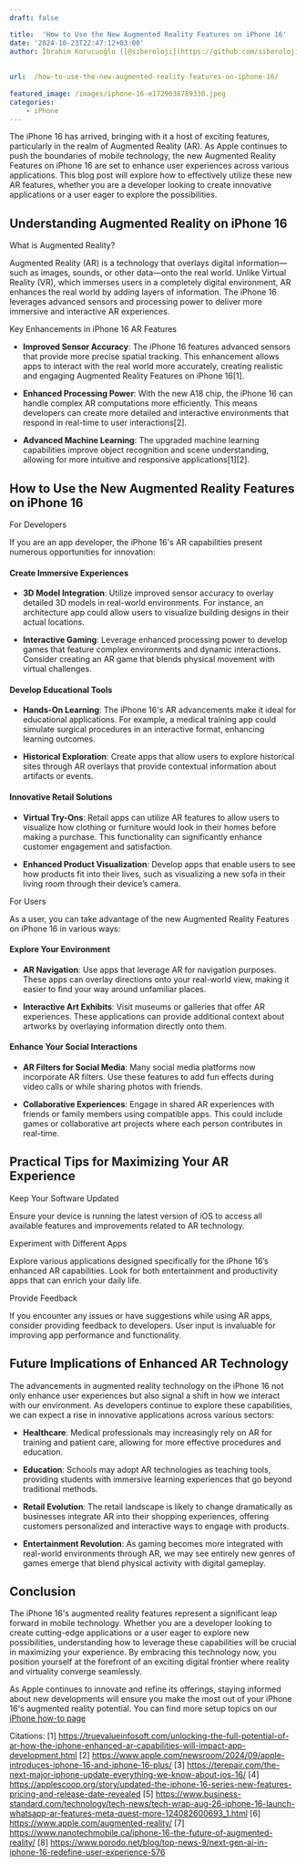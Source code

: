 ```yaml
---
draft: false

title:  'How to Use the New Augmented Reality Features on iPhone 16'
date: '2024-10-23T22:47:12+03:00'
author: İbrahim Korucuoğlu ([@siberoloji](https://github.com/siberoloji))
 
 
url:  /how-to-use-the-new-augmented-reality-features-on-iphone-16/
 
featured_image: /images/iphone-16-e1729638789330.jpeg
categories:
    - iPhone
---
```



The iPhone 16 has arrived, bringing with it a host of exciting features, particularly in the realm of Augmented Reality (AR). As Apple continues to push the boundaries of mobile technology, the new Augmented Reality Features on iPhone 16 are set to enhance user experiences across various applications. This blog post will explore how to effectively utilize these new AR features, whether you are a developer looking to create innovative applications or a user eager to explore the possibilities.



## Understanding Augmented Reality on iPhone 16



What is Augmented Reality?



Augmented Reality (AR) is a technology that overlays digital information—such as images, sounds, or other data—onto the real world. Unlike Virtual Reality (VR), which immerses users in a completely digital environment, AR enhances the real world by adding layers of information. The iPhone 16 leverages advanced sensors and processing power to deliver more immersive and interactive AR experiences.



Key Enhancements in iPhone 16 AR Features


* **Improved Sensor Accuracy**: The iPhone 16 features advanced sensors that provide more precise spatial tracking. This enhancement allows apps to interact with the real world more accurately, creating realistic and engaging Augmented Reality Features on iPhone 16[1].

* **Enhanced Processing Power**: With the new A18 chip, the iPhone 16 can handle complex AR computations more efficiently. This means developers can create more detailed and interactive environments that respond in real-time to user interactions[2].

* **Advanced Machine Learning**: The upgraded machine learning capabilities improve object recognition and scene understanding, allowing for more intuitive and responsive applications[1][2].




## How to Use the New Augmented Reality Features on iPhone 16



For Developers



If you are an app developer, the iPhone 16's AR capabilities present numerous opportunities for innovation:


#### Create Immersive Experiences


* **3D Model Integration**: Utilize improved sensor accuracy to overlay detailed 3D models in real-world environments. For instance, an architecture app could allow users to visualize building designs in their actual locations.

* **Interactive Gaming**: Leverage enhanced processing power to develop games that feature complex environments and dynamic interactions. Consider creating an AR game that blends physical movement with virtual challenges.



#### Develop Educational Tools


* **Hands-On Learning**: The iPhone 16's AR advancements make it ideal for educational applications. For example, a medical training app could simulate surgical procedures in an interactive format, enhancing learning outcomes.

* **Historical Exploration**: Create apps that allow users to explore historical sites through AR overlays that provide contextual information about artifacts or events.



#### Innovative Retail Solutions


* **Virtual Try-Ons**: Retail apps can utilize AR features to allow users to visualize how clothing or furniture would look in their homes before making a purchase. This functionality can significantly enhance customer engagement and satisfaction.

* **Enhanced Product Visualization**: Develop apps that enable users to see how products fit into their lives, such as visualizing a new sofa in their living room through their device’s camera.




For Users



As a user, you can take advantage of the new Augmented Reality Features on iPhone 16 in various ways:


#### Explore Your Environment


* **AR Navigation**: Use apps that leverage AR for navigation purposes. These apps can overlay directions onto your real-world view, making it easier to find your way around unfamiliar places.

* **Interactive Art Exhibits**: Visit museums or galleries that offer AR experiences. These applications can provide additional context about artworks by overlaying information directly onto them.



#### Enhance Your Social Interactions


* **AR Filters for Social Media**: Many social media platforms now incorporate AR filters. Use these features to add fun effects during video calls or while sharing photos with friends.

* **Collaborative Experiences**: Engage in shared AR experiences with friends or family members using compatible apps. This could include games or collaborative art projects where each person contributes in real-time.




## Practical Tips for Maximizing Your AR Experience



Keep Your Software Updated



Ensure your device is running the latest version of iOS to access all available features and improvements related to AR technology.



Experiment with Different Apps



Explore various applications designed specifically for the iPhone 16’s enhanced AR capabilities. Look for both entertainment and productivity apps that can enrich your daily life.



Provide Feedback



If you encounter any issues or have suggestions while using AR apps, consider providing feedback to developers. User input is invaluable for improving app performance and functionality.



## Future Implications of Enhanced AR Technology



The advancements in augmented reality technology on the iPhone 16 not only enhance user experiences but also signal a shift in how we interact with our environment. As developers continue to explore these capabilities, we can expect a rise in innovative applications across various sectors:


* **Healthcare**: Medical professionals may increasingly rely on AR for training and patient care, allowing for more effective procedures and education.

* **Education**: Schools may adopt AR technologies as teaching tools, providing students with immersive learning experiences that go beyond traditional methods.

* **Retail Evolution**: The retail landscape is likely to change dramatically as businesses integrate AR into their shopping experiences, offering customers personalized and interactive ways to engage with products.

* **Entertainment Revolution**: As gaming becomes more integrated with real-world environments through AR, we may see entirely new genres of games emerge that blend physical activity with digital gameplay.




## Conclusion



The iPhone 16's augmented reality features represent a significant leap forward in mobile technology. Whether you are a developer looking to create cutting-edge applications or a user eager to explore new possibilities, understanding how to leverage these capabilities will be crucial in maximizing your experience. By embracing this technology now, you position yourself at the forefront of an exciting digital frontier where reality and virtuality converge seamlessly.



As Apple continues to innovate and refine its offerings, staying informed about new developments will ensure you make the most out of your iPhone 16's augmented reality potential. You can find more setup topics on our <a href="https://www.siberoloji.com/iphone-16-how-to-article-headlines/" target="_blank" rel="noreferrer noopener">iPhone how-to page</a>



Citations: [1] https://truevalueinfosoft.com/unlocking-the-full-potential-of-ar-how-the-iphone-enhanced-ar-capabilities-will-impact-app-development.html [2] <a href="https://www.apple.com/newsroom/2024/09/apple-introduces-iphone-16-and-iphone-16-plus/" target="_blank" rel="noopener" title="">https://www.apple.com/newsroom/2024/09/apple-introduces-iphone-16-and-iphone-16-plus/</a> [3] https://terepair.com/the-next-major-iphone-update-everything-we-know-about-ios-16/ [4] https://applescoop.org/story/updated-the-iphone-16-series-new-features-pricing-and-release-date-revealed [5] https://www.business-standard.com/technology/tech-news/tech-wrap-aug-26-iphone-16-launch-whatsapp-ar-features-meta-quest-more-124082600693_1.html [6] https://www.apple.com/augmented-reality/ [7] https://www.nanotechmobile.ca/iphone-16-the-future-of-augmented-reality/ [8] https://www.porodo.net/blog/top-news-9/next-gen-ai-in-iphone-16-redefine-user-experience-576
